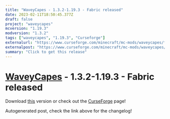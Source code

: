 ```yaml
---
title: "WaveyCapes - 1.3.2-1.19.3 - Fabric released"
date: 2023-02-11T18:50:45.377Z
draft: false
project: "waveycapes"
mcversion: "1.19.3"
modversion: "1.3.2"
tags: ["waveycapes", "1.19.3", "Curseforge"]
externalurl: "https://www.curseforge.com/minecraft/mc-mods/waveycapes/files/4391890"
externalpost: "https://www.curseforge.com/minecraft/mc-mods/waveycapes/files/4391890"
summary: "Click to get this release"
---
```

# [WaveyCapes](/project/waveycapes) - 1.3.2-1.19.3 - Fabric released
Download [this](https://www.curseforge.com/minecraft/mc-mods/waveycapes/files/4391890) version or check out the [CurseForge](https://www.curseforge.com/minecraft/mc-mods/waveycapes) page!

Autogenerated post, check the link above for the changelog!
